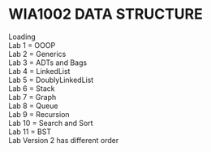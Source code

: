# WIA1002 DATA STRUCTURE
Loading<br>
Lab 1 = OOOP <br>
Lab 2 = Generics<br>
Lab 3 = ADTs and Bags<br>
Lab 4 = LinkedList<br>
Lab 5 = DoublyLinkedList<br>
Lab 6 = Stack<br>
Lab 7 = Graph<br>
Lab 8 = Queue<br>
Lab 9 = Recursion<br>
Lab 10 = Search and Sort<br>
Lab 11 = BST<br>
Lab Version 2 has different order
